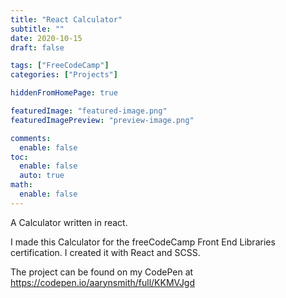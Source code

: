 ```yaml
---
title: "React Calculator"
subtitle: ""
date: 2020-10-15
draft: false

tags: ["FreeCodeCamp"]
categories: ["Projects"]

hiddenFromHomePage: true

featuredImage: "featured-image.png"
featuredImagePreview: "preview-image.png"

comments:
  enable: false
toc:
  enable: false
  auto: true
math:
  enable: false
---
```


A Calculator written in react.
<!--more-->

I made this Calculator for the freeCodeCamp Front End Libraries certification. I created it with React and SCSS.

The project can be found on my CodePen at <https://codepen.io/aarynsmith/full/KKMVJgd>
